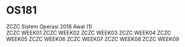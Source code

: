 # OS181
ZCZC Sistem Operasi 2018 Awal (1)  
ZCZC WEEK01 
ZCZC WEEK02 
ZCZC WEEK03 
ZCZC WEEK04 
ZCZC WEEK05
ZCZC WEEK06
ZCZC WEEK07
ZCZC WEEK08
ZCZC WEEK09
